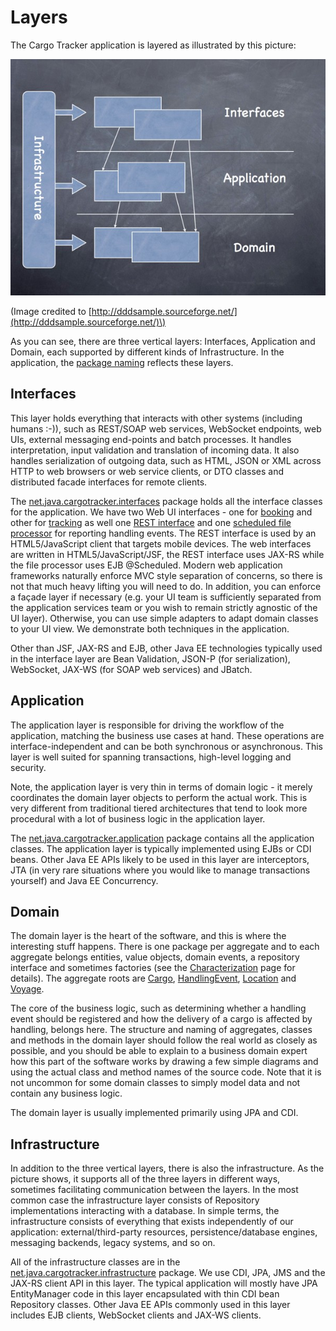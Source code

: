 # Layers

The Cargo Tracker application is layered as illustrated by this picture:

![layers](.gitbook/assets/layers.jpg)

\(Image credited to [http://dddsample.sourceforge.net/](http://dddsample.sourceforge.net/)\)

As you can see, there are three vertical layers: Interfaces, Application and Domain, each supported by different kinds of Infrastructure. In the application, the [package naming](http://java.net/projects/cargotracker/sources/svn/show/src/main/java/net/java/cargotracker) reflects these layers.

## Interfaces

This layer holds everything that interacts with other systems \(including humans :-\)\), such as REST/SOAP web services, WebSocket endpoints, web UIs, external messaging end-points and batch processes. It handles interpretation, input validation and translation of incoming data. It also handles serialization of outgoing data, such as HTML, JSON or XML across HTTP to web browsers or web service clients, or DTO classes and distributed facade interfaces for remote clients.

The [net.java.cargotracker.interfaces](http://java.net/projects/cargotracker/sources/svn/show/src/main/java/net/java/cargotracker/interfaces) package holds all the interface classes for the application. We have two Web UI interfaces - one for [booking](http://java.net/projects/cargotracker/sources/svn/show/src/main/java/net/java/cargotracker/interfaces/booking) and other for [tracking](http://java.net/projects/cargotracker/sources/svn/show/src/main/java/net/java/cargotracker/interfaces/tracking) as well one [REST interface](http://java.net/projects/cargotracker/sources/svn/content/src/main/java/net/java/cargotracker/interfaces/handling/rest/HandlingReportService.java) and one [scheduled file processor](http://java.net/projects/cargotracker/sources/svn/content/src/main/java/net/java/cargotracker/interfaces/handling/file/UploadDirectoryScanner.java) for reporting handling events. The REST interface is used by an HTML5/JavaScript client that targets mobile devices. The web interfaces are written in HTML5/JavaScript/JSF, the REST interface uses JAX-RS while the file processor uses EJB @Scheduled. Modern web application frameworks naturally enforce MVC style separation of concerns, so there is not that much heavy lifting you will need to do. In addition, you can enforce a façade layer if necessary \(e.g. your UI team is sufficiently separated from the application services team or you wish to remain strictly agnostic of the UI layer\). Otherwise, you can use simple adapters to adapt domain classes to your UI view. We demonstrate both techniques in the application.

Other than JSF, JAX-RS and EJB, other Java EE technologies typically used in the interface layer are Bean Validation, JSON-P \(for serialization\), WebSocket, JAX-WS \(for SOAP web services\) and JBatch.

## Application

The application layer is responsible for driving the workflow of the application, matching the business use cases at hand. These operations are interface-independent and can be both synchronous or asynchronous. This layer is well suited for spanning transactions, high-level logging and security.

Note, the application layer is very thin in terms of domain logic - it merely coordinates the domain layer objects to perform the actual work. This is very different from traditional tiered architectures that tend to look more procedural with a lot of business logic in the application layer.

The [net.java.cargotracker.application](http://java.net/projects/cargotracker/sources/svn/show/src/main/java/net/java/cargotracker/application) package contains all the application classes. The application layer is typically implemented using EJBs or CDI beans. Other Java EE APIs likely to be used in this layer are interceptors, JTA \(in very rare situations where you would like to manage transactions yourself\) and Java EE Concurrency.

## Domain

The domain layer is the heart of the software, and this is where the interesting stuff happens. There is one package per aggregate and to each aggregate belongs entities, value objects, domain events, a repository interface and sometimes factories \(see the [Characterization](https://java.net/projects/cargotracker/pages/Characterization) page for details\). The aggregate roots are [Cargo](http://java.net/projects/cargotracker/sources/svn/content/src/main/java/net/java/cargotracker/domain/model/cargo/Cargo.java), [HandlingEvent](http://java.net/projects/cargotracker/sources/svn/content/src/main/java/net/java/cargotracker/domain/model/handling/HandlingEvent.java), [Location](http://java.net/projects/cargotracker/sources/svn/content/src/main/java/net/java/cargotracker/domain/model/location/Location.java) and [Voyage](http://java.net/projects/cargotracker/sources/svn/content/src/main/java/net/java/cargotracker/domain/model/voyage/Voyage.java).

The core of the business logic, such as determining whether a handling event should be registered and how the delivery of a cargo is affected by handling, belongs here. The structure and naming of aggregates, classes and methods in the domain layer should follow the real world as closely as possible, and you should be able to explain to a business domain expert how this part of the software works by drawing a few simple diagrams and using the actual class and method names of the source code. Note that it is not uncommon for some domain classes to simply model data and not contain any business logic.

The domain layer is usually implemented primarily using JPA and CDI.

## Infrastructure

In addition to the three vertical layers, there is also the infrastructure. As the picture shows, it supports all of the three layers in different ways, sometimes facilitating communication between the layers. In the most common case the infrastructure layer consists of Repository implementations interacting with a database. In simple terms, the infrastructure consists of everything that exists independently of our application: external/third-party resources, persistence/database engines, messaging backends, legacy systems, and so on.

All of the infrastructure classes are in the [net.java.cargotracker.infrastructure](http://java.net/projects/cargotracker/sources/svn/show/src/main/java/net/java/cargotracker/infrastructure) package. We use CDI, JPA, JMS and the JAX-RS client API in this layer. The typical application will mostly have JPA EntityManager code in this layer encapsulated with thin CDI bean Repository classes. Other Java EE APIs commonly used in this layer includes EJB clients, WebSocket clients and JAX-WS clients.

